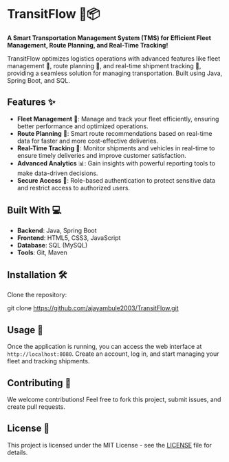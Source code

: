
# TransitFlow 🚚📦

**A Smart Transportation Management System (TMS) for Efficient Fleet Management, Route Planning, and Real-Time Tracking!**

TransitFlow optimizes logistics operations with advanced features like fleet management 🚛, route planning 📍, and real-time shipment tracking 🚨, providing a seamless solution for managing transportation. Built using Java, Spring Boot, and SQL.

## Features ✨   

- **Fleet Management** 🚛: Manage and track your fleet efficiently, ensuring better performance and optimized operations. 
- **Route Planning** 📍: Smart route recommendations based on real-time data for faster and more cost-effective deliveries.
- **Real-Time Tracking** 🚨: Monitor shipments and vehicles in real-time to ensure timely deliveries and improve customer satisfaction.
- **Advanced Analytics** 📊: Gain insights with powerful reporting tools to make data-driven decisions. 
- **Secure Access** 🔐: Role-based authentication to protect sensitive data and restrict access to authorized users. 

## Built With 💻 

- **Backend**: Java, Spring Boot
- **Frontend**: HTML5, CSS3, JavaScript 
- **Database**: SQL (MySQL)
- **Tools**: Git, Maven

## Installation 🛠 

Clone the repository:
   
   git clone https://github.com/ajayambule2003/TransitFlow.git
   

## Usage 🚀

Once the application is running, you can access the web interface at `http://localhost:8080`. Create an account, log in, and start managing your fleet and tracking shipments.

## Contributing 🤝

We welcome contributions! Feel free to fork this project, submit issues, and create pull requests.
 
## License 📄

This project is licensed under the MIT License - see the [LICENSE](LICENSE) file for details.

